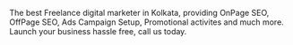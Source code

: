 The best Freelance digital marketer in Kolkata, providing OnPage SEO, OffPage SEO, Ads Campaign Setup, Promotional activites and much more. 
Launch your business hassle free, call us today.
